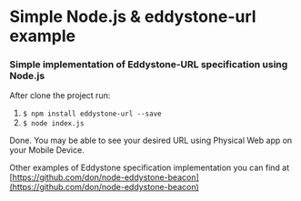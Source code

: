# Simple Node.js & eddystone-url example

### Simple implementation of Eddystone-URL specification using Node.js ###


After clone the project run:

1. ```$ npm install eddystone-url --save```
2. ```$ node index.js```

Done. You may be able to see your desired URL using Physical Web app on your Mobile Device.

Other examples of Eddystone specification implementation you can find at [https://github.com/don/node-eddystone-beacon](https://github.com/don/node-eddystone-beacon)
